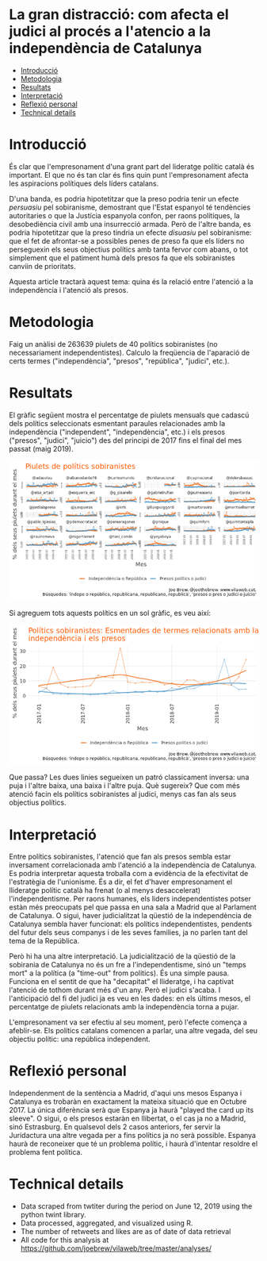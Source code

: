 La gran distracció: com afecta el judici al procés a l'atencio a la independència de Catalunya
================

-   [Introducció](#introducció)
-   [Metodologia](#metodologia)
-   [Resultats](#resultats)
-   [Interpretació](#interpretació)
-   [Reflexió personal](#reflexió-personal)
-   [Technical details](#technical-details)

Introducció
===========

És clar que l'empresonament d'una grant part del lideratge polític català és important. El que no és tan clar és fins quin punt l'empresonament afecta les aspiracions polítiques dels líders catalans.

D'una banda, es podria hipotetitzar que la preso podria tenir un efecte *persuasiu* pel sobiranisme, demostrant que l'Estat espanyol té tendències autoritaries o que la Justícia espanyola confon, per raons polítiques, la desobediència civil amb una insurrecció armada. Però de l'altre banda, es podria hipotetitzar que la preso tindria un efecte *disuasiu* pel sobiranisme: que el fet de afrontar-se a possibles penes de preso fa que els líders no perseguexin els seus objectius polítics amb tanta fervor com abans, o tot simplement que el patiment humà dels presos fa que els sobiranistes canviin de prioritats.

Aquesta article tractarà aquest tema: quina és la relació entre l'atenció a la independència i l'atenció als presos.

Metodologia
===========

Faig un anàlisi de 263639 piulets de 40 polítics sobiranistes (no necessariament independentistes). Calculo la freqüencia de l'aparació de certs termes ("independència", "presos", "república", "judici", etc.).

Resultats
=========

El gràfic següent mostra el percentatge de piulets mensuals que cadascú dels polítics seleccionats esmentant paraules relacionades amb la independència ("independent", "independència", etc.) i els presos ("presos", "judici", "juicio") des del principi de 2017 fins el final del mes passat (maig 2019).

![](figures/unnamed-chunk-4-1.png)

Si agreguem tots aquests polítics en un sol gràfic, es veu així:

![](figures/unnamed-chunk-5-1.png)

Que passa? Les dues linies segueixen un patró classicament inversa: una puja i l'altre baixa, una baixa i l'altre puja. Què sugereix? Que com més atenció facin els polítics sobiranistes al judici, menys cas fan als seus objectius polítics.

Interpretació
=============

Entre polítics sobiranistes, l'atenció que fan als presos sembla estar inversament correlacionada amb l'atenció a la independència de Catalunya. Es podria interpretar aquesta troballa com a evidència de la efectivitat de l'estratègia de l'unionisme. És a dir, el fet d'haver empresonament el llideratge polític català ha frenat (o al menys desaccelerat) l'independentisme. Per raons humanes, els liders independentistes potser estàn més preocupats pel que passa en una sala a Madrid que al Parlament de Catalunya. O sigui, haver judicialitzat la qüestió de la independència de Catalunya sembla haver funcionat: els polítics independentistes, pendents del futur dels seus companys i de les seves families, ja no parlen tant del tema de la República.

Però hi ha una altre interpretació. La judicialització de la qüestió de la sobirania de Catalunya no és un fre a l'independentisme, sinó un "temps mort" a la política (a "time-out" from politics). És una simple pausa. Funciona en el sentit de que ha "decapitat" el llideratge, i ha captivat l'atenció de tothom durant més d'un any. Però el judici s'acaba. I l'anticipació del fi del judici ja es veu en les dades: en els últims mesos, el percentatge de piulets relacionats amb la independència torna a pujar.

L'empresonament va ser efectiu al seu moment, però l'efecte comença a afeblir-se. Els polítics catalans comencen a parlar, una altre vegada, del seu objectiu polític: una república independent.

Reflexió personal
=================

Independenment de la sentència a Madrid, d'aqui uns mesos Espanya i Catalunya es trobaràn en exactament la mateixa situació que en Octubre 2017. La única diferència serà que Espanya ja haurà "played the card up its sleeve". O sigui, o els presos estaràn en llibertat, o el cas ja no a Madrid, sinó Estrasburg. En qualsevol dels 2 casos anteriors, fer servir la Juridactura una altre vegada per a fins polítics ja no serà possible. Espanya haurà de reconeixer que té un problema polític, i haurà d'intentar resoldre el problema fent política.

Technical details
=================

-   Data scraped from twtiter during the period on June 12, 2019 using the python twint library.
-   Data processed, aggregated, and visualized using R.
-   The number of retweets and likes are as of date of data retrieval
-   All code for this analysis at <https://github.com/joebrew/vilaweb/tree/master/analyses/>
